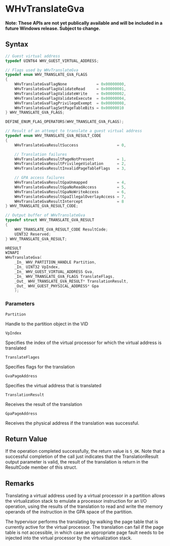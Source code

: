 # WHvTranslateGva
**Note: These APIs are not yet publically available and will be included in a future Windows release.  Subject to change.**

## Syntax
```C
// Guest virtual address
typedef UINT64 WHV_GUEST_VIRTUAL_ADDRESS;

// Flags used by WHvTranslateGva
typedef enum WHV_TRANSLATE_GVA_FLAGS
{
    WHvTranslateGvaFlagNone             = 0x00000000,
    WHvTranslateGvaFlagValidateRead     = 0x00000001,
    WHvTranslateGvaFlagValidateWrite    = 0x00000002,
    WHvTranslateGvaFlagValidateExecute  = 0x00000004,
    WHvTranslateGvaFlagPrivilegeExempt  = 0x00000008,
    WHvTranslateGvaFlagSetPageTableBits = 0x00000010
} WHV_TRANSLATE_GVA_FLAGS;

DEFINE_ENUM_FLAG_OPERATORS(WHV_TRANSLATE_GVA_FLAGS);

// Result of an attempt to translate a guest virtual address
typedef enum WHV_TRANSLATE_GVA_RESULT_CODE
{
    WHvTranslateGvaResultSuccess                 = 0,

    // Translation failures
    WHvTranslateGvaResultPageNotPresent          = 1,
    WHvTranslateGvaResultPrivilegeViolation      = 2,
    WHvTranslateGvaResultInvalidPageTableFlags   = 3,

    // GPA access failures
    WHvTranslateGvaResultGpaUnmapped             = 4,
    WHvTranslateGvaResultGpaNoReadAccess         = 5,
    WHvTranslateGvaResultGpaNoWriteAccess        = 6,
    WHvTranslateGvaResultGpaIllegalOverlayAccess = 7,
    WHvTranslateGvaResultIntercept               = 8
} WHV_TRANSLATE_GVA_RESULT_CODE;

// Output buffer of WHvTranslateGva
typedef struct WHV_TRANSLATE_GVA_RESULT
{
    WHV_TRANSLATE_GVA_RESULT_CODE ResultCode;
    UINT32 Reserved;
} WHV_TRANSLATE_GVA_RESULT;

HRESULT
WINAPI
WHvTranslateGva(
    _In_ WHV_PARTITION_HANDLE Partition,
    _In_ UINT32 VpIndex,
    _In_ WHV_GUEST_VIRTUAL_ADDRESS Gva,
    _In_ WHV_TRANSLATE_GVA_FLAGS TranslateFlags,
    _Out_ WHV_TRANSLATE_GVA_RESULT* TranslationResult,
    _Out_ WHV_GUEST_PHYSICAL_ADDRESS* Gpa
    );
```
### Parameters

`Partition`

Handle to the partition object in the VID

`VpIndex` 

Specifies the index of the virtual processor for which the virtual address is translated

`TranslateFlages` 

Specifies flags for the translation 

`GvaPageAddress` 

Specifies the virtual address that is translated

`TranslationResult` 

Receives the result of the translation

`GpaPageAddress` 

Receives the physical address if the translation was successful. 

## Return Value

If the operation completed successfully, the return value is `S_OK`. Note that a successful completion of the call just indicates that the TranslationResult output parameter is valid, the result of the translation is return in the ResultCode member of this struct. 

## Remarks

Translating a virtual address used by a virtual processor in a partition allows the virtualization stack to emulate a processor instruction for an I/O operation, using the results of the translation to read and write the memory operands of the instruction in the GPA space of the partition. 

The hypervisor performs the translating by walking the page table that is currently active for the virtual processor. The translation can fail if the page table is not accessible, in which case an appropriate page fault needs to be injected into the virtual processor by the virtualization stack. 
